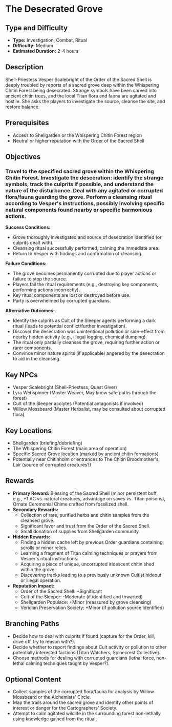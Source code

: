 # The Desecrated Grove

## Type and Difficulty
- **Type:** Investigation, Combat, Ritual
- **Difficulty:** Medium
- **Estimated Duration:** 2-4 hours

## Description
Shell-Priestess Vesper Scalebright of the Order of the Sacred Shell is deeply troubled by reports of a sacred grove deep within the Whispering Chitin Forest being desecrated. Strange symbols have been carved into ancient chitin trees, and the local Titan flora and fauna are agitated and hostile. She asks the players to investigate the source, cleanse the site, and restore balance.

## Prerequisites
- Access to Shellgarden or the Whispering Chitin Forest region
- Neutral or higher reputation with the Order of the Sacred Shell

## Objectives
### Travel to the specified sacred grove within the Whispering Chitin Forest. Investigate the desecration: identify the strange symbols, track the culprits if possible, and understand the nature of the disturbance. Deal with any agitated or corrupted flora/fauna guarding the grove. Perform a cleansing ritual according to Vesper's instructions, possibly involving specific natural components found nearby or specific harmonious actions.

**Success Conditions:**
- Grove thoroughly investigated and source of desecration identified (or culprits dealt with).
- Cleansing ritual successfully performed, calming the immediate area.
- Return to Vesper with findings and confirmation of cleansing.

**Failure Conditions:**
- The grove becomes permanently corrupted due to player actions or failure to stop the source.
- Players fail the ritual requirements (e.g., destroying key components, performing actions incorrectly).
- Key ritual components are lost or destroyed before use.
- Party is overwhelmed by corrupted guardians.

**Alternative Outcomes:**
- Identify the culprits as Cult of the Sleeper agents performing a dark ritual (leads to potential conflict/further investigation).
- Discover the desecration was unintentional pollution or side-effect from nearby hidden activity (e.g., illegal logging, chemical dumping).
- The ritual only partially cleanses the grove, requiring further action or rarer components.
- Convince minor nature spirits (if applicable) angered by the desecration to aid in the cleansing.

## Key NPCs
- Vesper Scalebright (Shell-Priestess, Quest Giver)
- Lyra Webspinner (Master Weaver, May know safe paths through the forest)
- Cult of the Sleeper acolytes (Potential antagonists if involved)
- Willow Mossbeard (Master Herbalist, may be consulted about corrupted flora)

## Key Locations
- Shellgarden (briefing/debriefing)
- The Whispering Chitin Forest (main area of operation)
- Specific Sacred Grove location (marked by ancient chitin formations)
- Potentially near Chitinholm or entrances to The Chitin Broodmother's Lair (source of corrupted creatures?)

## Rewards
- **Primary Reward:** Blessing of the Sacred Shell (minor persistent buff, e.g., +1 AC vs. natural creatures, advantage on saves vs. Titan poisons), Ornate Ceremonial Chime crafted from fossilized shell.
- **Secondary Rewards:**
  - Collection of rare, purified herbs and chitin samples from the cleansed grove.
  - Significant favor and trust from the Order of the Sacred Shell.
  - Small donation of supplies from Shellgarden community.
- **Hidden Rewards:**
  - Finding a hidden cache left by previous Order guardians containing scrolls or minor relics.
  - Learning a fragment of Titan calming techniques or prayers from Vesper's ritual instructions.
  - Acquiring a piece of unique, uncorrupted iridescent chitin shed within the grove.
  - Discovering tracks leading to a previously unknown Cultist hideout or illegal operation.
- **Reputation Impact:**
  - Order of the Sacred Shell: +Significant
  - Cult of the Sleeper: -Moderate (if identified and thwarted)
  - Shellgarden Populace: +Minor (reassured by grove cleansing)
  - Veridian Preservation Society: +Minor (if pollution source identified)

## Branching Paths
- Decide how to deal with culprits if found (capture for the Order, kill, drive off, try to reason with?).
- Decide whether to report findings about Cult activity or pollution to other potentially interested factions (Titan Watchers, Spinecrest Collective).
- Choose methods for dealing with corrupted guardians (lethal force, non-lethal calming techniques taught by Vesper?).

## Optional Content
- Collect samples of the corrupted flora/fauna for analysis by Willow Mossbeard or the Alchemists' Circle.
- Map the trails around the sacred grove and identify other points of interest or danger for the Cartographers' Society.
- Attempt to calm agitated wildlife in the surrounding forest non-lethally using knowledge gained from the ritual.
